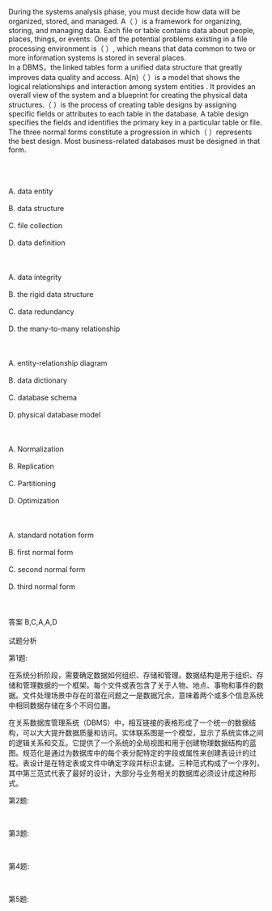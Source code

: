 <div class="detail lh2"><p>During the systems analysis phase, you must decide how data will be organized, stored, and managed. A（ ）is a framework for organizing, storing, and managing data. Each file or table contains data about people, places, things, or events. One of the potential problems existing in a file processing environment is（ ）, which means that data common to two or more information systems is stored in several places.<br/>In a DBMS，the linked tables form a unified data structure that greatly improves data quality and access. A(n)（ ）is a model that shows the logical relationships and interaction among system entities . It provides an overall view of the system and a blueprint for creating the physical data structures.（ ）is the process of creating table designs by assigning specific fields or attributes to each table in the database. A table design specifies the fields and identifies the primary key in a particular table or file. The three normal forms constitute a progression in which（ ）represents the best design. Most business-related databases must be designed in that form.<br/><br/></p><br/><br/>A. data entity<br/><br/>B. data structure<br/><br/>C. file collection<br/><br/>D. data definition<br/><br/><br/><br/>A. data integrity<br/><br/>B. the rigid data structure<br/><br/>C. data redundancy<br/><br/>D. the many-to-many relationship<br/><br/><br/><br/>A. entity-relationship diagram<br/><br/>B. data dictionary<br/><br/>C. database schema<br/><br/>D. physical database model<br/><br/><br/><br/>A. Normalization<br/><br/>B. Replication<br/><br/>C. Partitioning<br/><br/>D. Optimization<br/><br/><br/><br/>A. standard notation form<br/><br/>B. first normal form<br/><br/>C. second normal form<br/><br/>D. third normal form<br/><br/><br/><br/>答案 B,C,A,A,D<br/><br/>试题分析<br/><p>第1题:</p><p>    在系统分析阶段，需要确定数据如何组织、存储和管理。数据结构是用于组织、存储和管理数据的一个框架。每个文件或表包含了关于人物、地点、事物和事件的数据。文件处理场景中存在的潜在问题之一是数据冗余，意味着两个或多个信息系统中相同数据存储在多个不同位置。<br/></p><p>    在关系数据库管理系统（DBMS）中，相互链接的表格形成了一个统一的数据结构，可以大大提升数据质量和访问。实体联系图是一个模型，显示了系统实体之间的逻辑关系和交互。它提供了一个系统的全局视图和用于创建物理数据结构的蓝图。规范化是通过为数据库中的每个表分配特定的字段或属性来创建表设计的过程。表设计是在特定表或文件中确定字段并标识主键。三种范式构成了一个序列，其中第三范式代表了最好的设计，大部分与业务相关的数据库必须设计成这种形式。<br/></p><p>第2题:</p><p><br/></p><p>第3题:</p><p><br/></p><p>第4题:</p><p><br/></p><p>第5题:</p><p><br/></p></div>